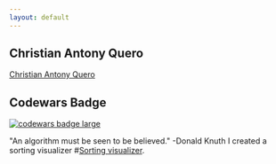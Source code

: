 ```yaml
---
layout: default
---
```

## Christian Antony Quero
<script type="text/javascript" src="https://platform.linkedin.com/badges/js/profile.js" async defer></script>
<div class="LI-profile-badge"  data-version="v1" data-size="large" data-locale="en_US" data-type="vertical" data-theme="dark" data-vanity="christianquero"><a class="LI-simple-link" href='https://ph.linkedin.com/in/christianquero?trk=profile-badge'>Christian Antony Quero</a></div>
<div>
  <h2 class="text">Codewars Badge</h2>
  <a target="_blank" href="https://www.codewars.com/users/christianantonyquero"><img src="https://www.codewars.com/users/christianantonyquero/badges/large" alt="codewars badge large" /></a>
</div>

"An algorithm must be seen to be believed." -Donald Knuth
I created a sorting visualizer #[Sorting visualizer](https://christianantonyquero.github.io/visualizer).
